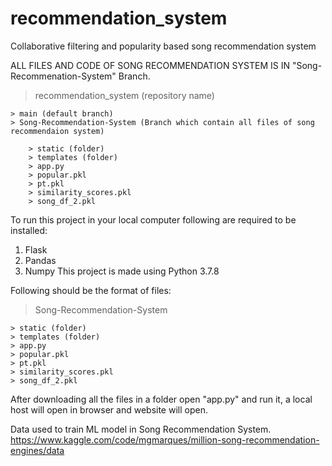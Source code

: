 # recommendation_system
Collaborative filtering and popularity based song recommendation system

ALL FILES AND CODE OF SONG RECOMMENDATION SYSTEM IS IN "Song-Recommenation-System" Branch.

  > recommendation_system (repository name)

    > main (default branch)
    > Song-Recommendation-System (Branch which contain all files of song recommendaion system)

        > static (folder)
        > templates (folder)
        > app.py 
        > popular.pkl
        > pt.pkl
        > similarity_scores.pkl
        > song_df_2.pkl

To run this project in your local computer following are required to be installed:

1. Flask
2. Pandas
3. Numpy
This project is made using Python 3.7.8

Following should be the format of files:

> Song-Recommendation-System

    > static (folder)
    > templates (folder)
    > app.py
    > popular.pkl
    > pt.pkl
    > similarity_scores.pkl
    > song_df_2.pkl

After downloading all the files in a folder open "app.py" and run it, a local host will open in browser and website will open.

Data used to train ML model in Song Recommendation System.
https://www.kaggle.com/code/mgmarques/million-song-recommendation-engines/data


